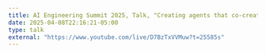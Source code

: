 ```yaml
---
title: AI Engineering Summit 2025, Talk, "Creating agents that co-create"
date: 2025-04-08T22:16:21-05:00
type: talk
external: "https://www.youtube.com/live/D7BzTxVVMuw?t=25585s"
---
```

